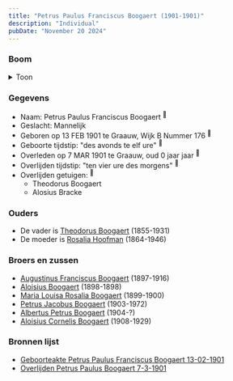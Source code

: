 ```yaml
---
title: "Petrus Paulus Franciscus Boogaert (1901-1901)"
description: "Individual"
pubDate: "November 20 2024"
---
```


### Boom
<details><summary>Toon</summary>

![test](https://www.plantuml.com/plantuml/svg/ZPB1RXen48RlVefHScXxG5gpi64HeWaLsoPI8XJHGq_8kvw0XTT67gyGYdZt365f4oLAUh8rdl-VRpnpIL65sDHMqDguZGggXb9LwsNmZTC_lFK1Ob2E-0bT52kZ4IeJAel7EzQRk8CQwn837KCKCQ2FkmsA5wwLLKJmA01WueF6C5-PQksGQ3IgbN7ZCQHYByGNc3sN8d5KdCrNwBKF3R7EBnM6U0QAu3f9v203E9-cHR-OiFFZWq6hzp0QbghSBKeVeyNX6AxlvY07_JvyPK4E7UZ9R_3zHJgj6siNokb55JnHwPcATTqkt5pTWSnJ2J-3KisM-LgeUq_A6WM_l7-ebJiH9TqU4nMJQJfDFo2I0xZvpSw3h7To_fH6dcXwsHkQqN2BMXktFEJ1xTKVjiwpPwY2eR8KpgrPhk8EhVLR1jkBzliwdJP3jFJ_0gsI0uVSF16dQZECXsdCL6FvA7WxAaFLU_F94_WxtC_d95CefXFkC97__IiNtEtzAmclq2KwpIlz1000)
</details>

### Gegevens
- Naam: Petrus Paulus Franciscus Boogaert <sup><a href="../s00322/" style="text-decoration:none" title="Geboorteakte Petrus Paulus Franciscus Boogaert 13-02-1901 ">:link:</a></sup>
- Geslacht: Mannelijk
- Geboren op 13 FEB 1901 te Graauw, Wijk B Nummer 176 <sup><a href="../s00322/" style="text-decoration:none" title="Geboorteakte Petrus Paulus Franciscus Boogaert 13-02-1901 ">:link:</a></sup>
- Geboorte tijdstip: "des avonds te elf ure" <sup><a href="../s00322/" style="text-decoration:none" title="Geboorteakte Petrus Paulus Franciscus Boogaert 13-02-1901 ">:link:</a></sup>
- Overleden op 7 MAR 1901 te Graauw, oud 0 jaar jaar <sup><a href="../s00323/" style="text-decoration:none" title="Overlijden Petrus Paulus Boogaert 7-3-1901">:link:</a></sup>
- Overlijden tijdstip: "ten vier ure des morgens" <sup><a href="../s00323/" style="text-decoration:none" title="Overlijden Petrus Paulus Boogaert 7-3-1901">:link:</a></sup>
- Overlijden getuigen: <sup><a href="../s00323/" style="text-decoration:none" title="Overlijden Petrus Paulus Boogaert 7-3-1901">:link:</a></sup>
  - Theodorus Boogaert
  - Alosius Bracke

### Ouders
- De vader is [Theodorus Boogaert](../i00186/) (1855-1931)
- De moeder is [Rosalia Hoofman](../i00024/) (1864-1946)

### Broers en zussen
- [Augustinus Franciscus Boogaert](../i00187/) (1897-1916)
- [Aloisius Boogaert](../i00188/) (1898-1898)
- [Maria Louisa Rosalia Boogaert](../i00189/) (1899-1900)
- [Petrus Jacobus Boogaert](../i00191/) (1903-1972)
- [Albertus Petrus Boogaert](../i00192/) (1904-?)
- [Aloisius Cornelis Boogaert](../i00193/) (1908-1929)

### Bronnen lijst
- [Geboorteakte Petrus Paulus Franciscus Boogaert 13-02-1901 ](../s00322/)
- [Overlijden Petrus Paulus Boogaert 7-3-1901](../s00323/)